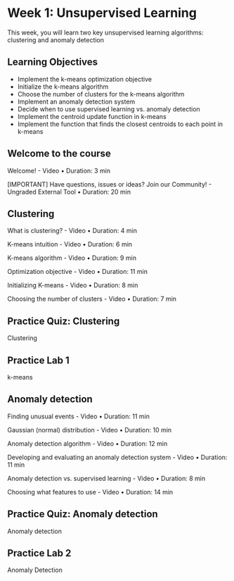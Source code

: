 # Week 1: Unsupervised Learning

This week, you will learn two key unsupervised learning algorithms: clustering and anomaly detection

## Learning Objectives

* Implement the k-means optimization objective
* Initialize the k-means algorithm
* Choose the number of clusters for the k-means algorithm
* Implement an anomaly detection system
* Decide when to use supervised learning vs. anomaly detection
* Implement the centroid update function in k-means
* Implement the function that finds the closest centroids to each point in k-means

## Welcome to the course

Welcome! - Video • Duration: 3 min

[IMPORTANT] Have questions, issues or ideas? Join our Community! - Ungraded External Tool • Duration: 20 min

## Clustering

What is clustering? - Video • Duration: 4 min

K-means intuition - Video • Duration: 6 min

K-means algorithm - Video • Duration: 9 min

Optimization objective - Video • Duration: 11 min

Initializing K-means - Video • Duration: 8 min

Choosing the number of clusters - Video • Duration: 7 min

## Practice Quiz: Clustering

Clustering

## Practice Lab 1

k-means

## Anomaly detection

Finding unusual events - Video • Duration: 11 min

Gaussian (normal) distribution - Video • Duration: 10 min

Anomaly detection algorithm - Video • Duration: 12 min

Developing and evaluating an anomaly detection system - Video • Duration: 11 min

Anomaly detection vs. supervised learning - Video • Duration: 8 min

Choosing what features to use - Video • Duration: 14 min

## Practice Quiz: Anomaly detection

Anomaly detection

## Practice Lab 2

Anomaly Detection